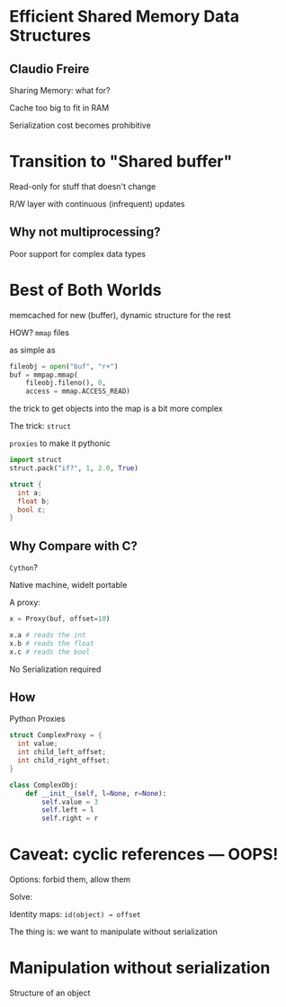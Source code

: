 # Efficient Shared Memory Data Structures
## Claudio Freire

Sharing Memory: what for?

Cache too big to fit in RAM

Serialization cost becomes prohibitive

# Transition to "Shared buffer"

Read-only for stuff that doesn't change

R/W layer with continuous (infrequent) updates

## Why not multiprocessing?

Poor support for complex data types

# Best of Both Worlds

memcached for new (buffer), dynamic structure for the rest


HOW? `mmap` files

as simple as

```python
fileobj = open("buf", "r+")
buf = mmpap.mmap(
    fileobj.fileno(), 0,
    access = mmap.ACCESS_READ)
```

the trick to get objects into the map is a bit more complex

The trick: `struct`

`proxies` to make it pythonic

```python
import struct
struct.pack("if?", 1, 2.0, True)
```

```C
struct {
  int a;
  float b;
  bool c;
}
```

## Why Compare with C?

`Cython`?

Native machine, widelt portable


A proxy:

```python
x = Proxy(buf, offset=10)

x.a # reads the int
x.b # reads the float
x.c # reads the bool
```

No Serialization required

## How

Python Proxies

```C
struct ComplexProxy = {
  int value;
  int child_left_offset;
  int child_right_offset;
}
```

```python
class ComplexObj:
    def __init__(self, l=None, r=None):
        self.value = 3
        self.left = l
        self.right = r
```

# Caveat: cyclic references — OOPS!

Options: forbid them, allow them

Solve:

Identity maps: `id(object) → offset`


The thing is: we want to manipulate without serialization

# Manipulation without serialization

Structure of an object
